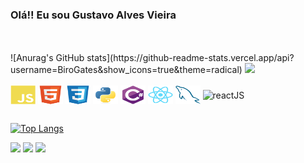 
### Olá!! Eu sou Gustavo Alves Vieira 
<br/>
<br/>
![Anurag's GitHub stats](https://github-readme-stats.vercel.app/api?username=BiroGates&show_icons=true&theme=radical)
<img src="https://www.codewars.com/users/BiroGates/badges/small">

<div style="display: inline_block"><br>
  <img align="center" alt="Rafa-Js" height="30" width="40" src="https://raw.githubusercontent.com/devicons/devicon/master/icons/javascript/javascript-plain.svg">
  <img align="center" alt="Rafa-HTML" height="30" width="40" src="https://raw.githubusercontent.com/devicons/devicon/master/icons/html5/html5-original.svg">
  <img align="center" alt="Rafa-CSS" height="30" width="40" src="https://raw.githubusercontent.com/devicons/devicon/master/icons/css3/css3-original.svg">
  <img align="center" alt="Rafa-Python" height="30" width="40" src="https://raw.githubusercontent.com/devicons/devicon/master/icons/python/python-original.svg">
  <img align="center" alt="Csharp" height="30" width="40" src="https://raw.githubusercontent.com/devicons/devicon/master/icons/csharp/csharp-original.svg">
  <img align="center" alt="reactJS" height="30" width="40" src="https://raw.githubusercontent.com/devicons/devicon/master/icons/react/react-original.svg">
  <img align="center" alt="reactJS" height="30" width="40" src="https://raw.githubusercontent.com/devicons/devicon/master/icons/mysql/mysql-original.svg">
  <img align="center" alt="reactJS" height="30" width="40" src="https://cdn.worldvectorlogo.com/logos/mongodb-icon-1.svg">
</div>
  
  ##
 [![Top Langs](https://github-readme-stats.vercel.app/api/top-langs/?username=BiroGates&layout=compact)](https://github.com/BiroGates/github-readme-stats)
<div> 
  <a href="https://instagram.com/BiroGates" target="_blank"><img src="https://img.shields.io/badge/-Instagram-%23E4405F?style=for-the-badge&logo=instagram&logoColor=white" target="_blank"></a>
 	<a href="https://www.twitch.tv/BiroGates" target="_blank"><img src="https://img.shields.io/badge/Twitch-9146FF?style=for-the-badge&logo=twitch&logoColor=white" target="_blank"></a>
  <a href="https://www.linkedin.com/in/gustavo-alves-5b651421b/" target="_blank"><img src="https://img.shields.io/badge/-LinkedIn-%230077B5?style=for-the-badge&logo=linkedin&logoColor=white" target="_blank"></a> 
 

</div>


